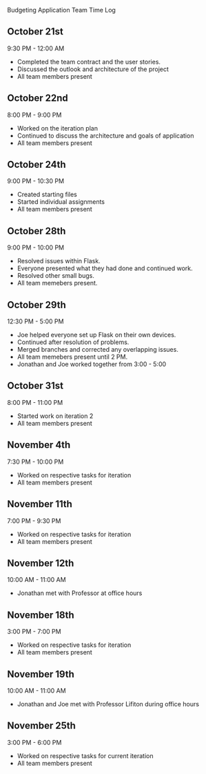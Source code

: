 Budgeting Application Team Time Log

October 21st
-----------------------

9:30 PM - 12:00 AM
 - Completed the team contract and the user stories.
 - Discussed the outlook and architecture of the project
 - All team members present

October 22nd
-----------------------

8:00 PM - 9:00 PM
 - Worked on the iteration plan
 - Continued to discuss the architecture and goals of application
 - All team members present

October 24th
-----------------------

9:00 PM - 10:30 PM
 - Created starting files
 - Started individual assignments
 - All team members present

October 28th
-----------------------

9:00 PM - 10:00 PM
 - Resolved issues within Flask. 
 - Everyone presented what they had done and continued work.
 - Resolved other small bugs.
 - All team memebers present.

October 29th
-----------------------

12:30 PM - 5:00 PM
 - Joe helped everyone set up Flask on their own devices.
 - Continued after resolution of problems.
 - Merged branches and corrected any overlapping issues.
 - All team memebers present until 2 PM.
 - Jonathan and Joe worked together from 3:00 - 5:00

October 31st
-----------------------

8:00 PM - 11:00 PM
 - Started work on iteration 2
 - All team members present

November 4th
-----------------------

7:30 PM - 10:00 PM
 - Worked on respective tasks for iteration
 - All team members present

November 11th
-----------------------

7:00 PM - 9:30 PM
 - Worked on respective tasks for iteration
 - All team members present

November 12th
-----------------------

10:00 AM - 11:00 AM 
 - Jonathan met with Professor at office hours

November 18th
-----------------------

3:00 PM - 7:00 PM 
 - Worked on respective tasks for iteration
 - All team members present

November 19th
-----------------------

10:00 AM - 11:00 AM 
 - Jonathan and Joe met with Professor Lifiton during office hours

November 25th
-----------------------

3:00 PM - 6:00 PM 
 - Worked on respective tasks for current iteration
 - All team members present